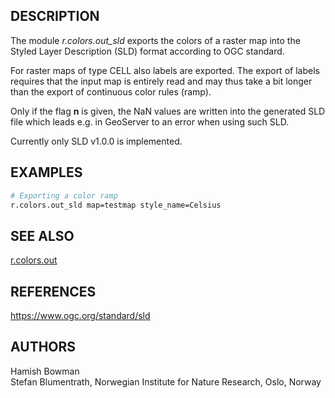 ## DESCRIPTION

The module *r.colors.out\_sld* exports the colors of a raster map into
the Styled Layer Description (SLD) format according to OGC standard.

For raster maps of type CELL also labels are exported. The export of
labels requires that the input map is entirely read and may thus take a
bit longer than the export of continuous color rules (ramp).

Only if the flag **n** is given, the NaN values are written into the
generated SLD file which leads e.g. in GeoServer to an error when using
such SLD.

Currently only SLD v1.0.0 is implemented.

## EXAMPLES

```sh
# Exporting a color ramp
r.colors.out_sld map=testmap style_name=Celsius
```

## SEE ALSO

[r.colors.out](https://grass.osgeo.org/grass-stable/manuals/r.colors.out.html)

## REFERENCES

<https://www.ogc.org/standard/sld>

## AUTHORS

Hamish Bowman  
Stefan Blumentrath, Norwegian Institute for Nature Research, Oslo,
Norway
